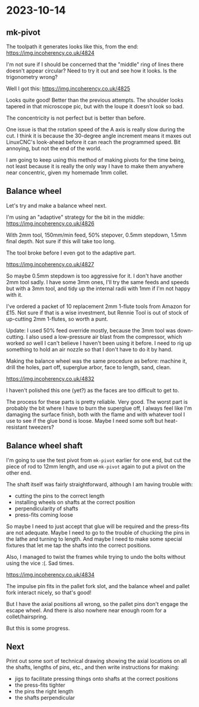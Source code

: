 # 2023-10-14

## mk-pivot

The toolpath it generates looks like this, from the end: https://img.incoherency.co.uk/4824

I'm not sure if I should be concerned that the "middle" ring of lines there doesn't appear
circular? Need to try it out and see how it looks. Is the trigonometry wrong?

Well I got this: https://img.incoherency.co.uk/4825

Looks quite good! Better than the previous attempts. The shoulder looks tapered in that microscope
pic, but with the loupe it doesn't look so bad.

The concentricity is not perfect but is better than before.

One issue is that the rotation speed of the A axis is really slow during the cut. I think it is because
the 30-degree angle increment means it maxes out LinuxCNC's look-ahead before it can reach the
programmed speed. Bit annoying, but not the end of the world.

I am going to keep using this method of making pivots for the time being, not least because it is really
the only way I have to make them anywhere near concentric, given my homemade 1mm collet.

## Balance wheel

Let's try and make a balance wheel next.

I'm using an "adaptive" strategy for the bit in the middle: https://img.incoherency.co.uk/4826

With 2mm tool, 150mm/min feed, 50% stepover, 0.5mm stepdown, 1.5mm final depth. Not sure if this will take too long.

The tool broke before I even got to the adaptive part.

https://img.incoherency.co.uk/4827

So maybe 0.5mm stepdown is too aggressive for it. I don't have another 2mm tool sadly. I have some 3mm ones,
I'll try the same feeds and speeds but with a 3mm tool, and tidy up the internal radii with 1mm if I'm not
happy with it.

I've ordered a packet of 10 replacement 2mm 1-flute tools from Amazon for £15. Not sure if that is a wise
investment, but Rennie Tool is out of stock of up-cutting 2mm 1-flutes, so worth a punt.

Update: I used 50% feed override mostly, because the 3mm tool was down-cutting. I also used a low-pressure
air blast from the compressor, which worked *so* well I can't believe I haven't been using it before. I need
to rig up something to hold an air nozzle so that I don't have to do it by hand.

Making the balance wheel was the same procedure as before: machine it, drill the holes, part off, superglue arbor, face to length, sand, clean.

https://img.incoherency.co.uk/4832

I haven't polished this one (yet?) as the faces are too difficult to get to.

The process for these parts is pretty reliable. Very good. The worst part is probably the bit where I have to burn the superglue off,
I always feel like I'm damaging the surface finish, both with the flame and with whatever tool I use to see if the glue bond is loose.
Maybe I need some soft but heat-resistant tweezers?

## Balance wheel shaft

I'm going to use the test pivot from `mk-pivot` earlier for one end, but cut the piece of rod to 12mm length, and use
`mk-pivot` again to put a pivot on the other end.

The shaft itself was fairly straightforward, although I am having trouble with:

* cutting the pins to the correct length
* installing wheels on shafts at the correct position
* perpendicularity of shafts
* press-fits coming loose

So maybe I need to just accept that glue will be required and the press-fits are not adequate. Maybe I need to go to
the trouble of chucking the pins in the lathe and turning to length. And maybe I need to make some special fixtures
that let me tap the shafts into the correct positions.

Also, I managed to twist the frames while trying to undo the bolts without using the vice :(. Sad times.

https://img.incoherency.co.uk/4834

The impulse pin fits in the pallet fork slot, and the balance wheel and pallet fork interact nicely, so that's good!

But I have the axial positions all wrong, so the pallet pins don't engage the escape wheel. And there is also nowhere
near enough room for a collet/hairspring.

But this is some progress.

## Next

Print out some sort of technical drawing showing the axial locations on all the shafts, lengths of pins, etc.,
and then write instructions for making:

* jigs to facilitate pressing things onto shafts at the correct positions
* the press-fits tighter
* the pins the right length
* the shafts perpendicular
